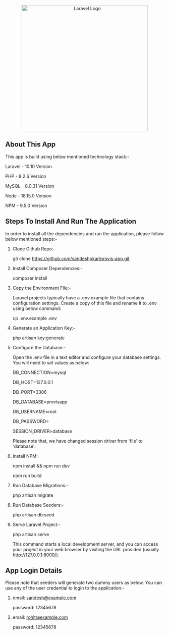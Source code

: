 <p align="center"><a href="https://laravel.com" target="_blank"><img src="https://raw.githubusercontent.com/laravel/art/master/logo-lockup/5%20SVG/2%20CMYK/1%20Full%20Color/laravel-logolockup-cmyk-red.svg" width="400" alt="Laravel Logo"></a></p>


## About This App


This app is build using below mentioned technology stack:-

Laravel - 10.10 Version

PHP - 8.2.6 Version

MySQL - 8.0.31 Version

Node - 18.15.0 Version

NPM - 9.5.0 Version



## Steps To Install And Run The Application

In order to install all the dependencies and run the application, please follow below mentioned steps:-

1. Clone Github Repo:-

	git clone https://github.com/sandeshpkar/provis-app.git

2. Install Composer Dependencies:-

	composer install

3. Copy the Environment File:-

	Laravel projects typically have a .env.example file that contains configuration settings. Create a copy of this file and rename it to .env using below command:

	cp .env.example .env

4. Generate an Application Key:-

	php artisan key:generate

5. Configure the Database:-

	Open the .env file in a text editor and configure your database settings. You will need to set values as below:

	DB_CONNECTION=mysql

	DB_HOST=127.0.0.1

	DB_PORT=3306

	DB_DATABASE=provisapp

	DB_USERNAME=root

	DB_PASSWORD=

	SESSION_DRIVER=database


	Please note that, we have changed session driver from 'file' to 'database'.


6. Install NPM:-

	npm install && npm run dev

	npm run build

7. Run Database Migrations:-

	php artisan migrate

8. Run Database Seeders:-

	php artisan db:seed

9. Serve Laravel Project:-

	php artisan serve

	This command starts a local development server, and you can access your project in your web browser by visiting the URL provided (usually http://127.0.0.1:8000/).



## App Login Details

Please note that seeders will generate two dummy users as below. You can use any of the user credential to login to the application:-

1)  email: sandesh@example.com

	password: 12345678

2)  email: rohit@example.com

	password: 12345678
